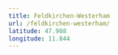 ```yaml
---
title: Feldkirchen-Westerham
url: /feldkirchen-westerham/
latitude: 47.908
longitude: 11.844
---
```

